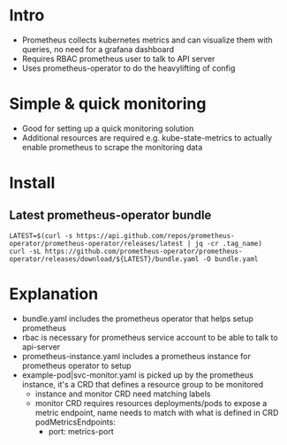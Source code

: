 # Intro
* Prometheus collects kubernetes metrics and can visualize them with queries, no need for a grafana dashboard
* Requires RBAC prometheus user to talk to API server
* Uses prometheus-operator to do the heavylifting of config

# Simple & quick monitoring
* Good for setting up a quick monitoring solution
* Additional resources are required e.g. kube-state-metrics to actually enable
prometheus to scrape the monitoring data

# Install

## Latest prometheus-operator bundle
```
LATEST=$(curl -s https://api.github.com/repos/prometheus-operator/prometheus-operator/releases/latest | jq -cr .tag_name)
curl -sL https://github.com/prometheus-operator/prometheus-operator/releases/download/${LATEST}/bundle.yaml -O bundle.yaml
```

# Explanation
* bundle.yaml includes the prometheus operator that helps setup prometheus
* rbac is necessary for prometheus service account to be able to talk to api-server
* prometheus-instance.yaml includes a prometheus instance for prometheus operator to setup
* example-pod|svc-monitor.yaml is picked up by the prometheus instance, it's a CRD that defines a resource group to be monitored
    * instance and monitor CRD need matching labels
    * monitor CRD requires resources deployments/pods to expose a metric endpoint, name needs to match with what is defined in CRD
    podMetricsEndpoints:
      - port: metrics-port
